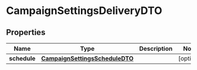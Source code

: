 
# CampaignSettingsDeliveryDTO

## Properties
| Name | Type | Description | Notes |
| ------------ | ------------- | ------------- | ------------- |
| **schedule** | [**CampaignSettingsScheduleDTO**](CampaignSettingsScheduleDTO.md) |  |  [optional] |



